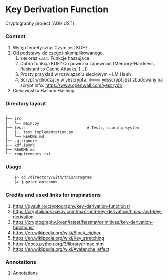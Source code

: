 # Key Derivation Function
Cryptography project [AGH UST]

### Content
1. Wstęp teoretyczny. Czym jest KDF?
1. Od podstawy do czegoś skomplikowanego.
    1. `SHA` oraz `salt`. Funkcje haszujące.
    1. Dobra funkcja KDF? Co powinna zapewniać (Memory-Hardness, Resistant to Cache Attacks, [...])
    1. Prosty przykład w rozwiązaniu sieciowym - LM Hash
    1. Scrypt wchodzący w yescrypta! <--- yesscrypt jest zbudowany na scrypt info: https://www.openwall.com/yescrypt/
1. Ciekawostka Balloon Hashing. 

### Directory layout
    .
    ├── src
    │   └── main.py
    ├── tests                           # Tests, scoring system
    │   ├── test_implementation.py
    │   └── README.md
    ├── .gitignore
    ├── kdf.ipynb
    ├── README.md
    └── requirements.txt

### Usage

```bash
    $> cd /directory/with/this/program
    $> jupyter notebook
```

### Credits and used links for inspirations

1. https://qvault.io/cryptography/key-derivation-functions/
1. https://cryptobook.nakov.com/mac-and-key-derivation/hmac-and-key-derivation
1. https://cryptography.io/en/latest/hazmat/primitives/key-derivation-functions/
1. https://en.wikipedia.org/wiki/Block_cipher
1. https://en.wikipedia.org/wiki/Key_stretching
1. https://docs.python.org/3/library/hmac.html
1. https://en.wikipedia.org/wiki/Avalanche_effect

### Annotations

1. Annotations
